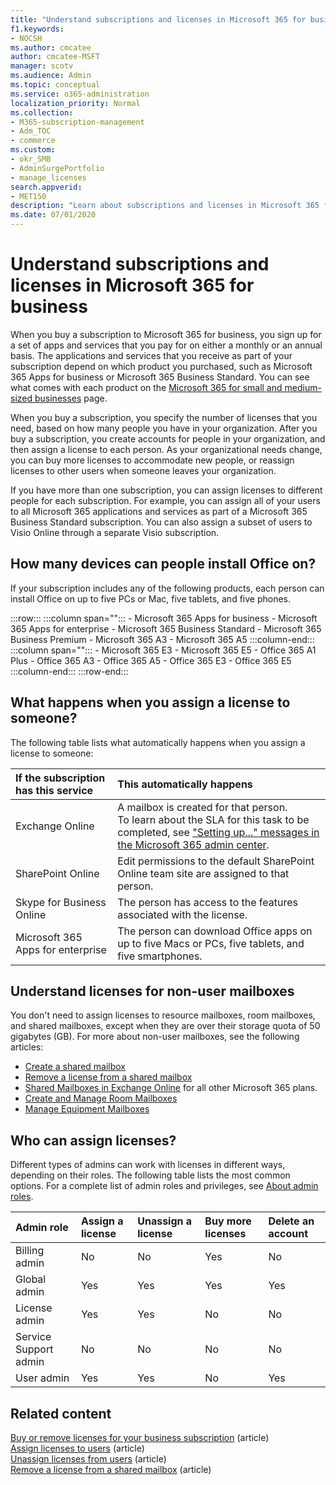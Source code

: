 ```yaml
---
title: "Understand subscriptions and licenses in Microsoft 365 for business"
f1.keywords:
- NOCSH
ms.author: cmcatee
author: cmcatee-MSFT
manager: scotv
ms.audience: Admin
ms.topic: conceptual
ms.service: o365-administration
localization_priority: Normal
ms.collection: 
- M365-subscription-management
- Adm_TOC
- commerce
ms.custom: 
- okr_SMB
- AdminSurgePortfolio
- manage_licenses
search.appverid:
- MET150
description: "Learn about subscriptions and licenses in Microsoft 365 for business."
ms.date: 07/01/2020
---
```


# Understand subscriptions and licenses in Microsoft 365 for business

When you buy a subscription to Microsoft 365 for business, you sign up
for a set of apps and services that you pay for on either a monthly or
an annual basis. The applications and services that you receive as part
of your subscription depend on which product you purchased, such as
Microsoft 365 Apps for business or Microsoft 365 Business Standard. You
can see what comes with each product on the [Microsoft 365 for small and medium-sized businesses](https://products.office.com/compare-all-microsoft-office-products?&activetab=tab:primaryr1) page.

When you buy a subscription, you specify the number of licenses that you
need, based on how many people you have in your organization. After you
buy a subscription, you create accounts for people in your organization,
and then assign a license to each person. As your organizational needs
change, you can buy more licenses to accommodate new people, or reassign
licenses to other users when someone leaves your organization.

If you have more than one subscription, you can assign licenses to
different people for each subscription. For example, you can assign all of your users to all Microsoft 365 applications and services as part
of a Microsoft 365 Business Standard subscription. You can also assign  a subset of users to Visio Online through a separate Visio subscription.

## How many devices can people install Office on?

If your subscription includes any of the following products, each person can install Office on up to five PCs or Mac, five tablets, and five phones.

:::row:::
   :::column span="":::
        - Microsoft 365 Apps for business
        - Microsoft 365 Apps for enterprise
        - Microsoft 365 Business Standard
        - Microsoft 365 Business Premium
        - Microsoft 365 A3
        - Microsoft 365 A5
   :::column-end:::
   :::column span="":::
        - Microsoft 365 E3
        - Microsoft 365 E5
        - Office 365 A1 Plus
        - Office 365 A3
        - Office 365 A5
        - Office 365 E3
        - Office 365 E5
   :::column-end:::
:::row-end:::

## What happens when you assign a license to someone?

The following table lists what automatically happens when you assign a license to someone:
  
|**If the subscription has this service**|**This automatically happens**|
|:-----|:-----|
|Exchange Online  <br/> |A mailbox is created for that person. <br/> To learn about the SLA for this task to be completed, see ["Setting up..." messages in the Microsoft 365 admin center](https://support.microsoft.com/help/2635238/setting-up-messages-in-the-office-365-admin-center). |
|SharePoint Online  <br/> |Edit permissions to the default SharePoint Online team site are assigned to that person.  <br/> |
|Skype for Business Online  <br/> |The person has access to the features associated with the license.  <br/> |
|Microsoft 365 Apps for enterprise  <br/> |The person can download Office apps on up to five Macs or PCs, five tablets, and five smartphones.  <br/> |

## Understand licenses for non-user mailboxes

You don't need to assign licenses to resource mailboxes, room mailboxes, and shared mailboxes, except when they are over their storage quota of 50 gigabytes (GB). For more about non-user mailboxes, see the following articles:
  
- [Create a shared mailbox](../../admin/email/create-a-shared-mailbox.md)
- [Remove a license from a shared mailbox](../../admin/email/remove-license-from-shared-mailbox.md)
- [Shared Mailboxes in Exchange Online](https://docs.microsoft.com/exchange/collaboration-exo/shared-mailboxes) for all other Microsoft 365 plans.
- [Create and Manage Room Mailboxes](https://docs.microsoft.com/exchange/recipients-in-exchange-online/manage-room-mailboxes)
- [Manage Equipment Mailboxes](https://docs.microsoft.com/exchange/recipients-in-exchange-online/manage-equipment-mailboxes)

## Who can assign licenses?

Different types of admins can work with licenses in different ways, depending on their roles. The following table lists the most common options. For a complete list of admin roles and privileges, see [About admin roles](../../admin/add-users/about-admin-roles.md).
  
|**Admin role**|**Assign a license**|**Unassign a license**|**Buy more licenses**|**Delete an account**|
|:-----|:-----|:-----|:-----|:-----|
|Billing admin  <br/> |No  <br/> |No  <br/> |Yes  <br/> |No  <br/> |
|Global admin  <br/> |Yes  <br/> |Yes  <br/> |Yes  <br/> |Yes  <br/> |
|License admin <br/> |Yes <br/>|Yes <br/> |No <br/> |No <br/> |
|Service Support admin  <br/> |No  <br/> |No  <br/> |No  <br/> |No  <br/> |
|User admin  <br/> |Yes  <br/> |Yes  <br/> |No  <br/> |Yes  <br/> |

## Related content

[Buy or remove licenses for your business subscription](buy-licenses.md) (article)\
[Assign licenses to users](../../admin/manage/assign-licenses-to-users.md) (article)\
[Unassign licenses from users](../../admin/manage/remove-licenses-from-users.md) (article)\
[Remove a license from a shared mailbox](../../admin/email/remove-license-from-shared-mailbox.md) (article)